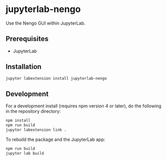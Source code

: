 # jupyterlab-nengo

Use the Nengo GUI within JupyterLab.


## Prerequisites

* JupyterLab

## Installation

```bash
jupyter labextension install jupyterlab-nengo
```

## Development

For a development install (requires npm version 4 or later), do the following in the repository directory:

```bash
npm install
npm run build
jupyter labextension link .
```

To rebuild the package and the JupyterLab app:

```bash
npm run build
jupyter lab build
```

